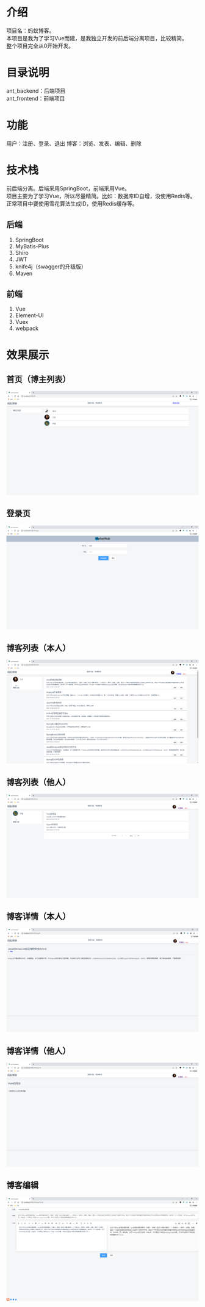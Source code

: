 # 介绍
项目名：蚂蚁博客。  
本项目是我为了学习Vue而建，是我独立开发的前后端分离项目，比较精简。  
整个项目完全从0开始开发。

# 目录说明
ant_backend：后端项目  
ant_frontend：前端项目

# 功能
用户：注册、登录、退出
博客：浏览、发表、编辑、删除

# 技术栈
前后端分离。后端采用SpringBoot，前端采用Vue。  
项目主要为了学习Vue，所以尽量精简。比如：数据库ID自增，没使用Redis等。正常项目中要使用雪花算法生成ID，使用Redis缓存等。

## 后端

1. SpringBoot
2. MyBatis-Plus
3. Shiro
4. JWT
5. knife4j（swagger的升级版）
6. Maven

## 前端

1. Vue
2. Element-UI
3. Vuex
4. webpack

# 效果展示
## 首页（博主列表）
![输入图片说明](%E6%95%88%E6%9E%9C%E5%9B%BE/%E9%A6%96%E9%A1%B5.png)

## 登录页
![输入图片说明](%E6%95%88%E6%9E%9C%E5%9B%BE/%E7%99%BB%E5%BD%95%E9%A1%B5.png)

## 博客列表（本人）
![输入图片说明](%E6%95%88%E6%9E%9C%E5%9B%BE/%E5%8D%9A%E5%AE%A2%E5%88%97%E8%A1%A8%EF%BC%88%E6%9C%AC%E4%BA%BA%E7%9A%84%EF%BC%89.png)

## 博客列表（他人）
![输入图片说明](%E6%95%88%E6%9E%9C%E5%9B%BE/%E5%8D%9A%E5%AE%A2%E5%88%97%E8%A1%A8%EF%BC%88%E4%BB%96%E4%BA%BA%E7%9A%84%EF%BC%89.png)

## 博客详情（本人）

![输入图片说明](%E6%95%88%E6%9E%9C%E5%9B%BE/%E5%8D%9A%E5%AE%A2%E8%AF%A6%E6%83%85.png)

## 博客详情（他人）
![输入图片说明](%E6%95%88%E6%9E%9C%E5%9B%BE/%E5%8D%9A%E5%AE%A2%E8%AF%A6%E6%83%85%EF%BC%88%E4%BB%96%E4%BA%BA%EF%BC%89.png)

## 博客编辑

![输入图片说明](%E6%95%88%E6%9E%9C%E5%9B%BE/%E5%8D%9A%E5%AE%A2%E7%BC%96%E8%BE%91.png)



